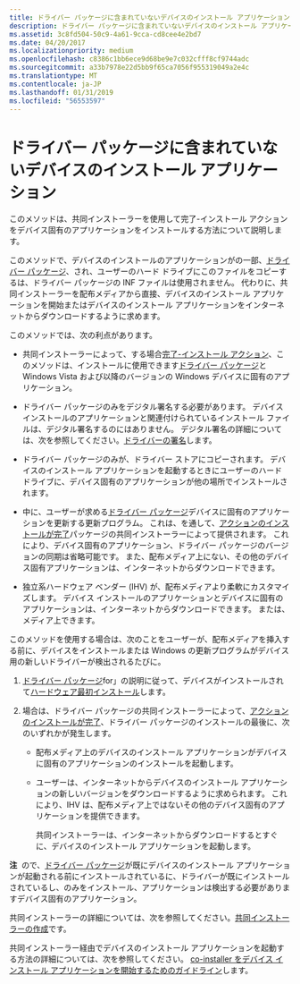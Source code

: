 ```yaml
---
title: ドライバー パッケージに含まれていないデバイスのインストール アプリケーション
description: ドライバー パッケージに含まれていないデバイスのインストール アプリケーション
ms.assetid: 3c8fd504-50c9-4a61-9cca-cd8cee4e2bd7
ms.date: 04/20/2017
ms.localizationpriority: medium
ms.openlocfilehash: c8386c1bb6ece9d68be9e7c032cfff8cf9744adc
ms.sourcegitcommit: a33b7978e22d5bb9f65ca7056f955319049a2e4c
ms.translationtype: MT
ms.contentlocale: ja-JP
ms.lasthandoff: 01/31/2019
ms.locfileid: "56553597"
---
```

# <a name="device-installation-application-not-included-in-the-driver-package"></a>ドライバー パッケージに含まれていないデバイスのインストール アプリケーション


このメソッドは、共同インストーラーを使用して完了-インストール アクションをデバイス固有のアプリケーションをインストールする方法について説明します。

このメソッドで、デバイスのインストールのアプリケーションがの一部、[ドライバー パッケージ](driver-packages.md)、され、ユーザーのハード ドライブにこのファイルをコピーするは、ドライバー パッケージの INF ファイルは使用されません。 代わりに、共同インストーラーを配布メディアから直接、デバイスのインストール アプリケーションを開始またはデバイスのインストール アプリケーションをインターネットからダウンロードするように求めます。

このメソッドでは、次の利点があります。

-   共同インストーラーによって、する場合[完了-インストール アクション](finish-install-actions--windows-vista-and-later-.md)、このメソッドは、インストールに使用できます[ドライバー パッケージ](driver-packages.md)と Windows Vista および以降のバージョンの Windows デバイスに固有のアプリケーション。

-   ドライバー パッケージのみをデジタル署名する必要があります。 デバイス インストールのアプリケーションと関連付けられているインストール ファイルは、デジタル署名するのにはありません。 デジタル署名の詳細については、次を参照してください。[ドライバーの署名](driver-signing.md)します。

-   ドライバー パッケージのみが、ドライバー ストアにコピーされます。 デバイスのインストール アプリケーションを起動するときにユーザーのハード ドライブに、デバイス固有のアプリケーションが他の場所でインストールされます。

-   中に、ユーザーが求める[ドライバー パッケージ](driver-packages.md)デバイスに固有のアプリケーションを更新する更新プログラム。 これは、を通して、[アクションのインストールが完了](finish-install-actions--windows-vista-and-later-.md)パッケージの共同インストーラーによって提供されます。 これにより、デバイス固有のアプリケーション、ドライバー パッケージのバージョンの同期は省略可能です。 また、配布メディア上にない、その他のデバイス固有アプリケーションは、インターネットからダウンロードできます。

-   独立系ハードウェア ベンダー (IHV) が、配布メディアより柔軟にカスタマイズします。 デバイス インストールのアプリケーションとデバイスに固有のアプリケーションは、インターネットからダウンロードできます。 または、メディア上できます。

このメソッドを使用する場合は、次のことをユーザーが、配布メディアを挿入する前に、デバイスをインストールまたは Windows の更新プログラムがデバイス用の新しいドライバーが検出されるたびに。

1.  [ドライバー パッケージ](driver-packages.md)for」の説明に従って、デバイスがインストールされて[ハードウェア最初インストール](hardware-first-installation.md)します。

2.  場合は、ドライバー パッケージの共同インストーラーによって、[アクションのインストールが完了](finish-install-actions--windows-vista-and-later-.md)、ドライバー パッケージのインストールの最後に、次のいずれかが発生します。

    -   配布メディア上のデバイスのインストール アプリケーションがデバイスに固有のアプリケーションのインストールを起動します。
    -   ユーザーは、インターネットからデバイスのインストール アプリケーションの新しいバージョンをダウンロードするように求められます。 これにより、IHV は、配布メディア上ではないその他のデバイス固有のアプリケーションを提供できます。

        共同インストーラーは、インターネットからダウンロードするとすぐに、デバイスのインストール アプリケーションを起動します。

**注**  ので、[ドライバー パッケージ](driver-packages.md)が既にデバイスのインストール アプリケーションが起動される前にインストールされているに、ドライバーが既にインストールされているし、のみをインストール、アプリケーションは検出する必要がありますデバイス固有のアプリケーション。

 

共同インストーラーの詳細については、次を参照してください。[共同インストーラーの作成](writing-a-co-installer.md)です。

共同インストーラー経由でデバイスのインストール アプリケーションを起動する方法の詳細については、次を参照してください。 [co-installer をデバイス インストール アプリケーションを開始するためのガイドライン](guidelines-for-starting-device-installation-applications-through-co-in.md)します。

 

 






